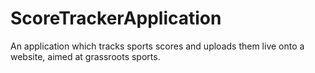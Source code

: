 # ScoreTrackerApplication
An application which tracks sports scores and uploads them live onto a website, aimed at grassroots sports.

